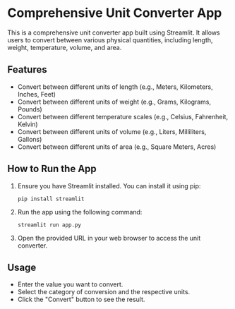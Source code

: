 # Comprehensive Unit Converter App

This is a comprehensive unit converter app built using Streamlit. It allows users to convert between various physical quantities, including length, weight, temperature, volume, and area.

## Features
- Convert between different units of length (e.g., Meters, Kilometers, Inches, Feet)
- Convert between different units of weight (e.g., Grams, Kilograms, Pounds)
- Convert between different temperature scales (e.g., Celsius, Fahrenheit, Kelvin)
- Convert between different units of volume (e.g., Liters, Milliliters, Gallons)
- Convert between different units of area (e.g., Square Meters, Acres)

## How to Run the App
1. Ensure you have Streamlit installed. You can install it using pip:
   ```
   pip install streamlit
   ```
2. Run the app using the following command:
   ```
   streamlit run app.py
   ```
3. Open the provided URL in your web browser to access the unit converter.

## Usage
- Enter the value you want to convert.
- Select the category of conversion and the respective units.
- Click the "Convert" button to see the result.
